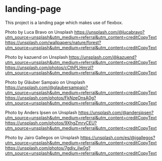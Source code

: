 # landing-page
This project is a landing page which makes use of flexbox.

Photo by Luca Bravo on Unsplash
https://unsplash.com/@lucabravo?utm_source=unsplash&utm_medium=referral&utm_content=creditCopyText
https://unsplash.com/wallpapers/nature/forest?utm_source=unsplash&utm_medium=referral&utm_content=creditCopyText

Photo by kazuend on Unsplash
https://unsplash.com/@kazuend?utm_source=unsplash&utm_medium=referral&utm_content=creditCopyText
https://unsplash.com/photos/cCthPLHmrzI?utm_source=unsplash&utm_medium=referral&utm_content=creditCopyText

Photo by Gláuber Sampaio on Unsplash
https://unsplash.com/@glaubersampaio?utm_source=unsplash&utm_medium=referral&utm_content=creditCopyText
https://unsplash.com/photos/FkNzeOnsA0g?utm_source=unsplash&utm_medium=referral&utm_content=creditCopyText

Photo by Anders Ipsen on Unsplash
https://unsplash.com/@andersipsen?utm_source=unsplash&utm_medium=referral&utm_content=creditCopyText
https://unsplash.com/photos/9XhgZmrvCEU?utm_source=unsplash&utm_medium=referral&utm_content=creditCopyText

Photo by Jairo Gallegos on Unsplash
https://unsplash.com/es/@jgallegos?utm_source=unsplash&utm_medium=referral&utm_content=creditCopyText
https://unsplash.com/photos/7gdiv_iIw0g?utm_source=unsplash&utm_medium=referral&utm_content=creditCopyText